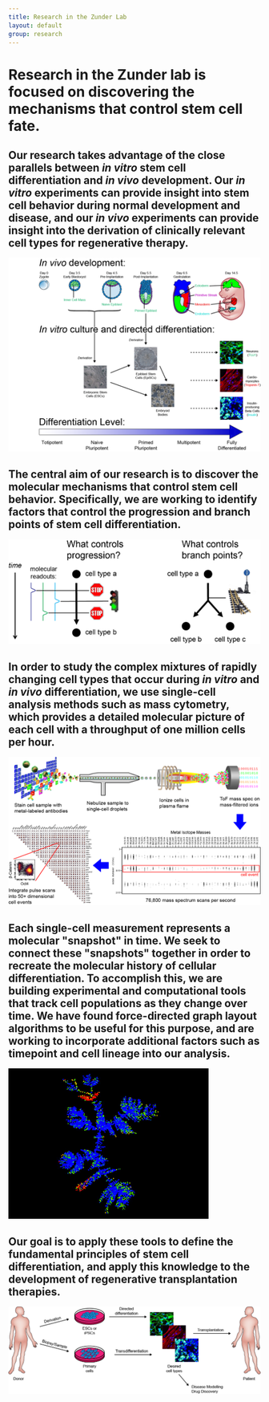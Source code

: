 ```yaml
---
title: Research in the Zunder Lab
layout: default
group: research
---
```


# Research in the Zunder lab is focused on discovering the mechanisms that control stem cell fate.


## Our research takes advantage of the close parallels between *in vitro* stem cell differentiation and *in vivo* development. Our *in vitro* experiments can provide insight into stem cell behavior during normal development and disease, and our *in vivo* experiments can provide insight into the derivation of clinically relevant cell types for regenerative therapy.


<img class="img-responsive center-block" src="/static/img/research/In Vivo In Vitro Parallels.png" alt="In Vivo/In Vitro Parallels">


## The central aim of our research is to discover the molecular mechanisms that control stem cell behavior. Specifically, we are working to identify factors that control the progression and branch points of stem cell differentiation.


<img class="img-responsive center-block" src="/static/img/research/Progression and Branch Points.png" alt="Progression and Branch Points">


## In order to study the complex mixtures of rapidly changing cell types that occur during *in vitro* and *in vivo* differentiation, we use single-cell analysis methods such as mass cytometry, which provides a detailed molecular picture of each cell with a throughput of one million cells per hour.


<img class="img-responsive center-block" src="/static/img/research/CyTOF Overview Diagram.png" alt="CyTOF Overview">


## Each single-cell measurement represents a molecular "snapshot" in time. We seek to connect these "snapshots" together in order to recreate the molecular history of cellular differentiation. To accomplish this, we are building experimental and computational tools that track cell populations as they change over time. We have found force-directed graph layout algorithms to be useful for this purpose, and are working to incorporate additional factors such as timepoint and cell lineage into our analysis.


<img class="img-responsive center-block" src="/static/img/research/Layout.gif" alt="Force-directed Layout">


## Our goal is to apply these tools to define the fundamental principles of stem cell differentiation, and apply this knowledge to the development of regenerative transplantation therapies.


<img class="img-responsive center-block" src="/static/img/research/Regenerative Medicine Overview.png" alt="Regenerative Medicine Overview">